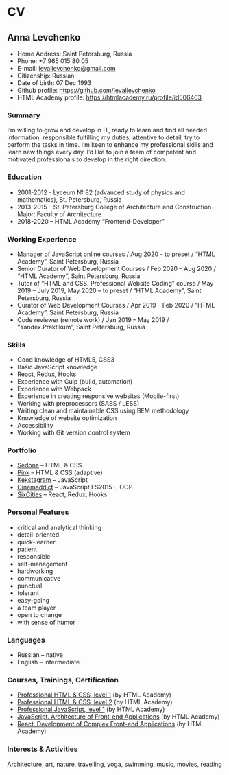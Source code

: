 # CV

## Anna Levchenko

* Home Address: Saint Petersburg, Russia
* Phone: +7 965 015 80 05
* E-mail: levallevchenko@gmail.com
* Citizenship: Russian
* Date of birth: 07 Dec 1993
* Github profile: https://github.com/levallevchenko 
* HTML Academy profile: https://htmlacademy.ru/profile/id506463

### Summary

I’m willing to grow and develop in IT, ready to learn and find all needed information, responsible fulfilling my duties, attentive to detail, try to perform the tasks in time. 
I‘m keen to enhance my professional skills and learn new things every day. 
I’d like to join a team of competent and motivated professionals to develop in the right direction.

### Education
- 2001-2012 - Lyceum № 82 (advanced study of physics and mathematics), St. Petersburg, Russia 
- 2013-2015 – St. Petersburg College of Architecture and Construction
Major: Faculty of Architecture
- 2018-2020 – HTML Academy “Frontend-Developer”

### Working Experience

* Manager of JavaScript online courses / Aug 2020 - to preset / “HTML Academy”, Saint Petersburg, Russia
* Senior Сurator of Web Development Courses / Feb 2020 – Aug 2020 / “HTML Academy”, Saint Petersburg, Russia
* Tutor of “HTML and CSS. Professional Website Coding” course / May 2019 – July 2019, May 2020 – to preset / “HTML Academy”, Saint Petersburg, Russia
* Сurator of Web Development Courses / Apr 2019 – Feb 2020 / “HTML Academy”, Saint Petersburg, Russia
* Code reviewer (remote work) / Jan 2019 – May 2019 / “Yandex.Praktikum”, Saint Petersburg, Russia

### Skills

* Good knowledge of HTML5, CSS3
* Basic JavaScript knowledge
* React, Redux, Hooks
* Experience with Gulp (build, automation)
* Experience with Webpack
* Experience in creating responsive websites (Mobile-first)
* Working with preprocessors (SASS / LESS)
* Writing clean and maintainable CSS using BEM methodology
* Knowledge of website optimization
* Accessibility
* Working with Git version control system

### Portfolio

* [Sedona](https://levallevchenko.github.io/Sedona/) – HTML & CSS
* [Pink](https://levallevchenko.github.io/Pink/build) – HTML & CSS (adaptive)
* [Kekstagram](https://levallevchenko.github.io/Kekstagram/) – JavaScript
* [Cinemaddict](https://github.com/levallevchenko/Cinemaddict) – JavaScript ES2015+, OOP
* [SixCities](https://github.com/levallevchenko/Six-Cities) – React, Redux, Hooks

### Personal Features

* critical and analytical thinking
* detail-oriented
* quick-learner
* patient
* responsible
* self-management
* hardworking
* communicative
* punctual 
* tolerant
* easy-going
* a team player
* open to change
* with sense of humor

### Languages

* Russian – native 
* English – intermediate 

### Courses, Trainings, Certification

* [Professional HTML & CSS, level 1](https://assets.htmlacademy.ru/certificates/intensive/67/506463.pdf) (by HTML Academy)
* [Professional HTML & CSS, level 2](https://assets.htmlacademy.ru/certificates/intensive/91/506463.pdf) (by HTML Academy)
* [Professional JavaScript, level 1](https://assets.htmlacademy.ru/certificates/intensive/123/506463.pdf) (by HTML Academy)
* [JavaScript. Architecture of Front-end Applications](https://assets.htmlacademy.ru/certificates/intensive/175/506463.pdf) (by HTML Academy)
* [React. Development of Complex Front-end Applications](https://assets.htmlacademy.ru/certificates/intensive/177/506463.pdf) (by HTML Academy)

### Interests & Activities

Architecture, art, nature, travelling, yoga, swimming, music, movies, reading
